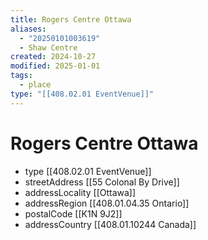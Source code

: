 ```yaml
---
title: Rogers Centre Ottawa
aliases:
  - "20250101003619"
  - Shaw Centre
created: 2024-10-27
modified: 2025-01-01
tags:
  - place
type: "[[408.02.01 EventVenue]]"
---
```

# Rogers Centre Ottawa
- type [[408.02.01 EventVenue]]
- streetAddress [[55 Colonal By Drive]]
- addressLocality [[Ottawa]]
- addressRegion [[408.01.04.35 Ontario]]
- postalCode [[K1N 9J2]]
- addressCountry [[408.01.10244 Canada]]
